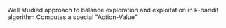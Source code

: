 Well studied approach to balance exploration and exploitation in k-bandit algorithm
Computes a special "Action-Value"